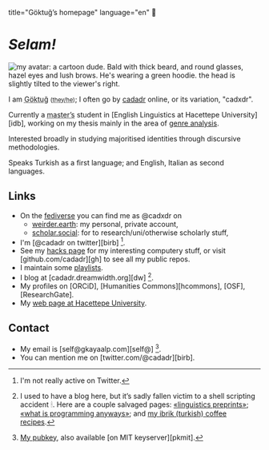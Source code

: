 title="Göktuğ’s homepage"
language="en"

# _Selam!_

 <img src="./avi.png" title="avatar" id="avatar" alt="my avatar: a cartoon dude. Bald with thick beard, and round glasses, hazel eyes and lush brows. He's wearing a green hoodie. the head is slightly tilted to the viewer's right."></img>

I am <abbr title="/gœk.'tuˑ/">Göktuğ</abbr>
<small>(<abbr title="English pronouns.">they/he</abbr>)</small>;
I often go by [cadadr](cadadr.html) online, or its variation,
"cadxdr".

Currently a
<abbr title="second cycle, 'yüksek lisans' in Turkish">master’s</abbr>
student in [English Linguistics at Hacettepe University][idb], working
on my thesis mainly in the area of [genre
analysis](https://en.wikipedia.org/wiki/Genre_studies).

Interested broadly in studying majoritised identities through discursive
methodologies.

Speaks Turkish as a first language; and English, Italian as second
languages.

## Links

* On the [fediverse](https://en.wikipedia.org/wiki/Fediverse)
  you can find me as \@cadxdr on
  * <a rel="me" href="https://weirder.earth/@cadxdr">weirder.earth</a>:
    my personal, private account,
  * <a rel="me" href="https://scholar.social/@cadxdr">scholar.social</a>:
    for to research/uni/otherwise scholarly stuff,
* I'm [\@cadadr on twitter][birb] [^1].
* See my [hacks page](./hacks.html) for my interesting computery stuff,
  or visit [github.com/cadadr][gh] to see all my public repos.
* I maintain some [playlists](./playlists.html).
* I blog at [cadadr.dreamwidth.org][dw] [^2].
* My profiles on [ORCiD], [Humanities Commons][hcommons], [OSF],
  [ResearchGate].
* My [web page at Hacettepe University](https://yunus.hacettepe.edu.tr/~goktug.kayaalp/).

## Contact

* My email is [self\@gkayaalp.com][self\@] [^3].
* You can mention me on [twitter.com/\@cadadr][birb].

[^1]: I'm not really active on Twitter.
[^2]: I used to have a blog here, but it’s sadly fallen victim to a
  shell scripting accident 🕯.  Here are a couple salvaged pages:
  [«linguistics preprints»](./lingpreprints.html); [«what is
  programming anyways»](./what_is_prog.html); and [my ibrik (turkish)
  coffee recipes](./turkish-coffee.html).
[^3]: [My pubkey](./pubkey.asc), also available [on MIT keyserver][pkmit].
